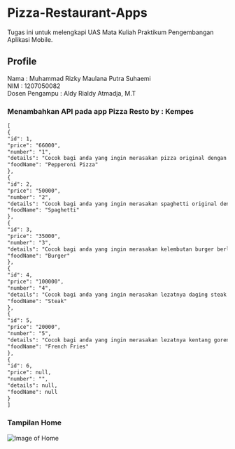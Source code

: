 # Pizza-Restaurant-Apps
Tugas ini untuk melengkapi UAS Mata Kuliah Praktikum Pengembangan Aplikasi Mobile. <br/>

## Profile
Nama : Muhammad Rizky Maulana Putra Suhaemi <br/>
NIM : 1207050082 <br/>
Dosen Pengampu : Aldy Rialdy Atmadja, M.T

### Menambahkan API pada app Pizza Resto by : Kempes
```markdown
[
{
"id": 1,
"price": "66000",
"number": "1",
"details": "Cocok bagi anda yang ingin merasakan pizza original dengan taburan keju dan daging asap yang lezat",
"foodName": "Pepperoni Pizza"
},
{
"id": 2,
"price": "50000",
"number": "2",
"details": "Cocok bagi anda yang ingin merasakan spaghetti original dengan bumbu yang oriental",
"foodName": "Spaghetti"
},
{
"id": 3,
"price": "35000",
"number": "3",
"details": "Cocok bagi anda yang ingin merasakan kelembutan burger berlapiskan keju, sayuran dan daging yang tebal",
"foodName": "Burger"
},
{
"id": 4,
"price": "100000",
"number": "4",
"details": "Cocok bagi anda yang ingin merasakan lezatnya daging steak dipadukan dengan kentang yang lezat",
"foodName": "Steak"
},
{
"id": 5,
"price": "20000",
"number": "5",
"details": "Cocok bagi anda yang ingin merasakan lezatnya kentang goreng",
"foodName": "French Fries"
},
{
"id": 6,
"price": null,
"number": "",
"details": null,
"foodName": null
}
]
```
### Tampilan Home
![Image of Home](https://github.com/kempess/Pizza-Restaurant-App-v2/blob/master/img/home1.jpeg)
